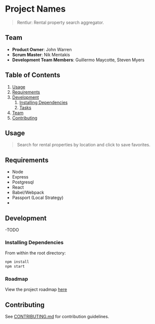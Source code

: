 # Project Names

> Rentlur: Rental property search aggregator.

## Team

  - __Product Owner__: John Warren
  - __Scrum Master__: Nik Mentakis
  - __Development Team Members__: Guillermo Maycotte, Steven Myers 

## Table of Contents

1. [Usage](#Usage)
1. [Requirements](#requirements)
1. [Development](#development)
    1. [Installing Dependencies](#installing-dependencies)
    1. [Tasks](#tasks)
1. [Team](#team)
1. [Contributing](#contributing)

## Usage

> Search for rental properties by location and click to save favorites.

## Requirements

- Node 
- Express 
- Postgresql 
- React
- Babel/Webpack
- Passport (Local Strategy)
- 

## Development
-TODO
### Installing Dependencies

From within the root directory:

```sh
npm install
npm start
```

### Roadmap

View the project roadmap [here](LINK_TO_PROJECT_ISSUES)


## Contributing

See [CONTRIBUTING.md](CONTRIBUTING.md) for contribution guidelines.

